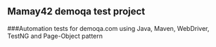 ## Mamay42 demoqa test project

###Automation tests for demoqa.com using Java, Maven, WebDriver, TestNG and Page-Object pattern

